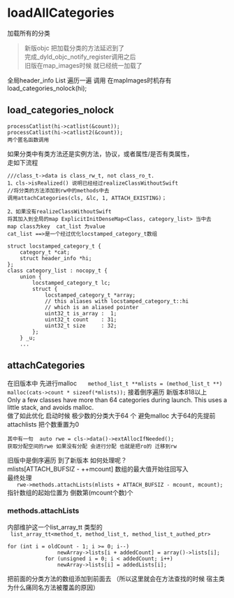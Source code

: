 #  loadAllCategories
加载所有的分类
> 新版objc 把加载分类的方法延迟到了    
> 完成_dyld_objc_notify_register调用之后   
> 旧版在map_images时候 就已经统一加载了    

全局header_info List 遍历一遍 调用 在mapImages时机存有
load_categories_nolock(hi);
## load_categories_nolock
    processCatlist(hi->catlist(&count));
    processCatlist(hi->catlist2(&count));
    两个匿名函数调用
如果分类中有类方法还是实例方法，协议，或者属性/是否有类属性，  
走如下流程

```
///class_t->data is class_rw_t, not class_ro_t.    
1、cls->isRealized() 说明已经经过realizeClassWithoutSwift
//将分类的方法添加到rw中的methods中去
调用attachCategories(cls, &lc, 1, ATTACH_EXISTING)；

2、如果没有realizeClassWithoutSwift
将其加入到全局的map ExplicitInitDenseMap<Class, category_list> 当中去
map class为key  cat_list 为value
cat_list ==>是一个经过优化locstamped_category_t数组

struct locstamped_category_t {
    category_t *cat;
    struct header_info *hi;
};
class category_list : nocopy_t {
    union {
        locstamped_category_t lc;
        struct {
            locstamped_category_t *array;
            // this aliases with locstamped_category_t::hi
            // which is an aliased pointer
            uint32_t is_array :  1;
            uint32_t count    : 31;
            uint32_t size     : 32;
        };
    } _u;
    ...
```

## attachCategories
 在旧版本中 先进行malloc 
 `    method_list_t **mlists = (method_list_t **)
        malloc(cats->count * sizeof(*mlists));
`
接着倒序遍历
新版本818以上   
Only a few classes have more than 64 categories during launch. This uses a little stack, and avoids malloc.  
做了如此优化 启动时候 极少数的分类大于64 个 避免malloc
大于64的先提前attachlists 把个数重置为0

    其中有一句  auto rwe = cls->data()->extAllocIfNeeded();
    获取分配空间的rwe 如果没有分配 会进行分配 也就是把ro的 迁移到rw
旧版中是倒序遍历 到了新版本 如何处理呢？    
mlists[ATTACH_BUFSIZ - ++mcount] 数组的最大值开始往回写入  
最终处理   
`   rwe->methods.attachLists(mlists + ATTACH_BUFSIZ - mcount, mcount);`  
指针数组的起始位置为 倒数第(mcount个数)个
### methods.attachLists
内部维护这一个list_array_tt 类型的  
` list_array_tt<method_t, method_list_t, method_list_t_authed_ptr>`

```
for (int i = oldCount - 1; i >= 0; i--)
                newArray->lists[i + addedCount] = array()->lists[i];
            for (unsigned i = 0; i < addedCount; i++)
                newArray->lists[i] = addedLists[i];
```
把前面的分类方法的数组添加到前面去 （所以这里就会在方法查找的时候 宿主类为什么痛同名方法被覆盖的原因）

